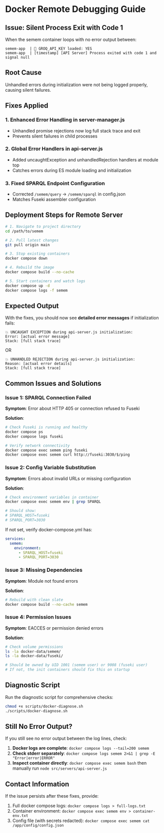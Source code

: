 # Docker Remote Debugging Guide

## Issue: Silent Process Exit with Code 1

When the semem container loops with no error output between:
```
semem-app  | 🔑 GROQ_API_KEY loaded: YES
semem-app  | [timestamp] [API Server] Process exited with code 1 and signal null
```

## Root Cause

Unhandled errors during initialization were not being logged properly, causing silent failures.

## Fixes Applied

### 1. Enhanced Error Handling in server-manager.js
- Unhandled promise rejections now log full stack trace and exit
- Prevents silent failures in child processes

### 2. Global Error Handlers in api-server.js
- Added uncaughtException and unhandledRejection handlers at module top
- Catches errors during ES module loading and initialization

### 3. Fixed SPARQL Endpoint Configuration
- Corrected `/semem/query` → `/semem/sparql` in config.json
- Matches Fuseki assembler configuration

## Deployment Steps for Remote Server

```bash
# 1. Navigate to project directory
cd /path/to/semem

# 2. Pull latest changes
git pull origin main

# 3. Stop existing containers
docker compose down

# 4. Rebuild the image
docker compose build --no-cache

# 5. Start containers and watch logs
docker compose up -d
docker compose logs -f semem
```

## Expected Output

With the fixes, you should now see **detailed error messages** if initialization fails:

```
💥 UNCAUGHT EXCEPTION during api-server.js initialization:
Error: [actual error message]
Stack: [full stack trace]
```

OR

```
💥 UNHANDLED REJECTION during api-server.js initialization:
Reason: [actual error details]
Stack: [full stack trace]
```

## Common Issues and Solutions

### Issue 1: SPARQL Connection Failed
**Symptom**: Error about HTTP 405 or connection refused to Fuseki

**Solution**:
```bash
# Check Fuseki is running and healthy
docker compose ps
docker compose logs fuseki

# Verify network connectivity
docker compose exec semem ping fuseki
docker compose exec semem curl http://fuseki:3030/$/ping
```

### Issue 2: Config Variable Substitution
**Symptom**: Errors about invalid URLs or missing configuration

**Solution**:
```bash
# Check environment variables in container
docker compose exec semem env | grep SPARQL

# Should show:
# SPARQL_HOST=fuseki
# SPARQL_PORT=3030
```

If not set, verify docker-compose.yml has:
```yaml
services:
  semem:
    environment:
      - SPARQL_HOST=fuseki
      - SPARQL_PORT=3030
```

### Issue 3: Missing Dependencies
**Symptom**: Module not found errors

**Solution**:
```bash
# Rebuild with clean slate
docker compose build --no-cache semem
```

### Issue 4: Permission Issues
**Symptom**: EACCES or permission denied errors

**Solution**:
```bash
# Check volume permissions
ls -la docker-data/semem/
ls -la docker-data/fuseki/

# Should be owned by UID 1001 (semem user) or 9008 (fuseki user)
# If not, the init containers should fix this on startup
```

## Diagnostic Script

Run the diagnostic script for comprehensive checks:

```bash
chmod +x scripts/docker-diagnose.sh
./scripts/docker-diagnose.sh
```

## Still No Error Output?

If you still see no error output between the log lines, check:

1. **Docker logs are complete**: `docker compose logs --tail=200 semem`
2. **Check stderr separately**: `docker compose logs semem 2>&1 | grep -E "Error|error|ERROR"`
3. **Inspect container directly**: `docker compose exec semem bash` then manually run `node src/servers/api-server.js`

## Contact Information

If the issue persists after these fixes, provide:
1. Full docker compose logs: `docker compose logs > full-logs.txt`
2. Container environment: `docker compose exec semem env > container-env.txt`
3. Config file (with secrets redacted): `docker compose exec semem cat /app/config/config.json`
